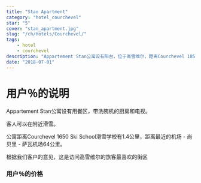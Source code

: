 ```yaml
---
title: "Stan Apartment"
category: "hotel_courchevel"
star: "5"
cover: "stan_apartment.jpg"
slug: "/ch/Hotels/Courchevel/"
tags:
    - hotel
    - courchevel
description: "Appartement Stan公寓设有阳台，位于高雪维尔，距离Courchevel 1850 Ski School滑雪学校仅有100米，距离Courchevel 1550 Ski School滑雪学校1公里。这间公寓还提供免费WiFi。"
date: "2018-07-01"
--- 
```


# 用户％的说明
Appartement Stan公寓设有用餐区，带洗碗机的厨房和电视。

客人可以在附近滑雪。

公寓距离Courchevel 1650 Ski School滑雪学校有1.4公里，距离最近的机场 - 尚贝里 - 萨瓦机场64公里。

根据我们客户的意见，这是访问高雪维尔的旅客最喜欢的街区

### 用户％的价格

